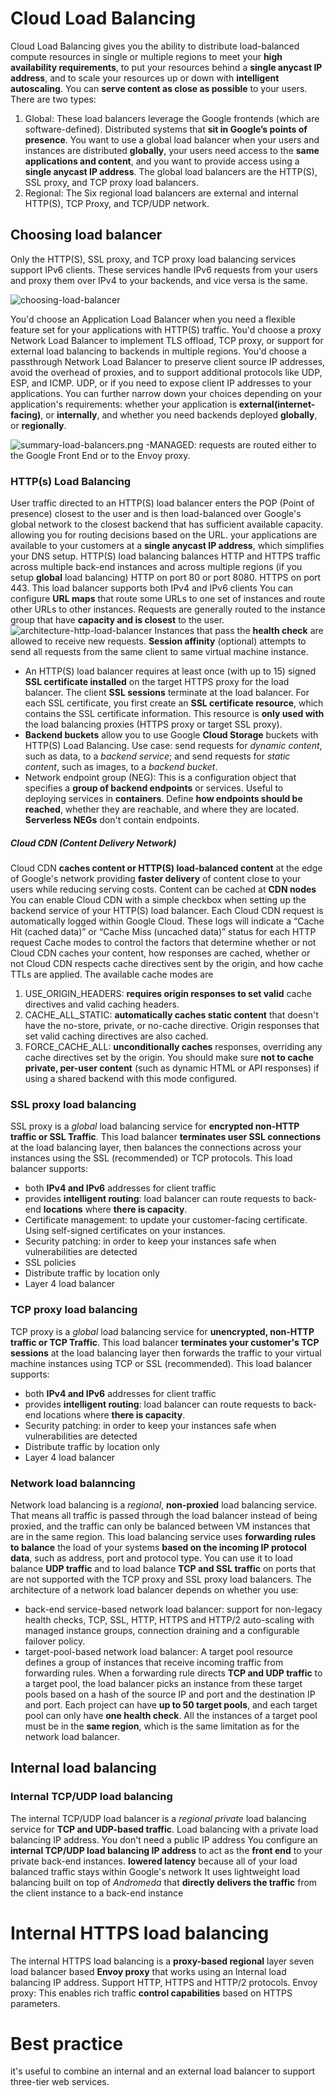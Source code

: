 # Cloud Load Balancing

Cloud Load Balancing gives you the ability to distribute load-balanced compute resources in single or multiple regions to meet your **high availability requirements**, to put your resources behind a **single anycast IP address**, and to scale your resources up or down with **intelligent autoscaling**. You can **serve content as close as possible** to your users. There are two types:

1.  Global: These load balancers leverage the Google frontends (which are software-defined). Distributed systems that **sit in Google’s points of presence**. You want to use a global load balancer when your users and instances are distributed **globally**, your users need access to the **same applications and content**, and you want to provide access using a **single anycast IP address**. The global load balancers are the HTTP(S), SSL proxy, and TCP proxy load balancers.
2.  Regional: The Six regional load balancers are external and internal HTTP(S), TCP Proxy, and TCP/UDP network.

## Choosing load balancer
Only the HTTP(S), SSL proxy, and TCP proxy load balancing services support IPv6 clients. These services handle IPv6 requests from your users and proxy them over IPv4 to your backends, and vice versa is the same.

![choosing-load-balancer](/img/choosing-load-balancer.png)

You'd choose an Application Load Balancer when you need a flexible feature set for your applications with HTTP(S) traffic.
You'd choose a proxy Network Load Balancer to implement TLS offload, TCP proxy, or support for external load balancing to backends in multiple regions.
You'd choose a passthrough Network Load Balancer to preserve client source IP addresses, avoid the overhead of proxies, and to support additional protocols like UDP, ESP, and ICMP. UDP, or if you need to expose client IP addresses to your applications.
You can further narrow down your choices depending on your application's requirements: whether your application is **external(internet-facing)**, or **internally**, and whether you need backends deployed **globally**, or **regionally**.

![summary-load-balancers.png](/img/summary-load-balancers.png)
-MANAGED: requests are routed either to the Google Front End or to the Envoy proxy.

### HTTP(s) Load Balancing
User traffic directed to an HTTP(S) load balancer enters the POP (Point of presence) closest to the user and is then load-balanced over Google's global network to the closest backend that has sufficient available capacity.
allowing you for routing decisions based on the URL.
your applications are available to your customers at a **single anycast IP address**, which simplifies your DNS setup.
HTTP(S) load balancing balances HTTP and HTTPS traffic across multiple back-end instances and across multiple regions (if you setup **global** load balancing)
HTTP on port 80 or port 8080. HTTPS on port 443. This load balancer supports both IPv4 and IPv6 clients
You can configure **URL maps** that route some URLs to one set of instances and route other URLs to other instances.
Requests are generally routed to the instance group that have **capacity and is closest** to the user.
![architecture-http-load-balancer](/img/architecture-http-load-balancer.png)
Instances that pass the **health check** are allowed to receive new requests.
**Session affinity** (optional) attempts to send all requests from the same client to same virtual machine instance.
-   An HTTP(S) load balancer requires at least once (with up to 15) signed **SSL certificate installed** on the target HTTPS proxy for the load balancer. The client **SSL sessions** terminate at the load balancer.
For each SSL certificate, you first create an **SSL certificate resource**, which contains the SSL certificate information. This resource is **only used with** the load balancing proxies (HTTPS proxy or target SSL proxy).
-   **Backend buckets** allow you to use Google **Cloud Storage** buckets with HTTP(S) Load Balancing. Use case: send requests for *dynamic content*, such as data, to a *backend service*; and send requests for *static content*, such as images, to a *backend bucket*.
-   Network endpoint group (NEG): This is a configuration object that specifies a **group of backend endpoints** or services. Useful to deploying services in **containers**. Define **how endpoints should be reached**, whether they are reachable, and where they are located. **Serverless NEGs** don't contain endpoints.

##### Cloud CDN (Content Delivery Network)
Cloud CDN **caches content or HTTP(S) load-balanced content** at the edge of Google's network providing **faster delivery** of content close to your users while reducing serving costs. Content can be cached at **CDN nodes**
You can enable Cloud CDN with a simple checkbox when setting up the backend service of your HTTP(S) load balancer.
Each Cloud CDN request is automatically logged within Google Cloud. These logs will indicate a “Cache Hit (cached data)” or “Cache Miss (uncached data)” status for each HTTP request 
Cache modes to control the factors that determine whether or not Cloud CDN caches your content, how responses are cached, whether or not Cloud CDN respects cache directives sent by the origin, and how cache TTLs are applied.
The available cache modes are 
1.  USE_ORIGIN_HEADERS: **requires origin responses to set valid** cache directives and valid caching headers.
2.  CACHE_ALL_STATIC: **automatically caches static content** that doesn't have the no-store, private, or no-cache directive. Origin responses that set valid caching directives are also cached.
3.  FORCE_CACHE_ALL: **unconditionally caches** responses, overriding any cache directives set by the origin. You should make sure **not to cache private, per-user content** (such as dynamic HTML or API responses) if using a shared backend with this mode configured.

### SSL proxy load balancing
SSL proxy is a *global* load balancing service for **encrypted non-HTTP traffic or SSL Traffic**.
This load balancer **terminates user SSL connections** at the load balancing layer, then balances the connections across your instances using the SSL (recommended) or TCP protocols.
This load balancer supports:
*   both **IPv4 and IPv6** addresses for client traffic
*   provides **intelligent routing**: load balancer can route requests to back-end **locations** where **there is capacity**.
*   Certificate management: to update your customer-facing certificate. Using self-signed certificates on your instances.
*   Security patching: in order to keep your instances safe when vulnerabilities are detected
*   SSL policies
*   Distribute traffic by location only
*   Layer 4 load balancer

### TCP proxy load balancing
TCP proxy is a *global* load balancing service for **unencrypted, non-HTTP traffic or TCP Traffic**.
This load balancer **terminates your customer's TCP sessions** at the load balancing layer then forwards the traffic to your virtual machine instances using TCP or SSL (recommended).
This load balancer supports:
*   both **IPv4 and IPv6** addresses for client traffic
*   provides **intelligent routing**: load balancer can route requests to back-end locations where **there is capacity**.
*   Security patching: in order to keep your instances safe when vulnerabilities are detected
*   Distribute traffic by location only
*   Layer 4 load balancer

### Network load balanncing
Network load balancing is a *regional*, **non-proxied** load balancing service. That means all traffic is passed through the load balancer instead of being proxied, and the traffic can only be balanced between VM instances that are in the same region.
This load balancing service uses **forwarding rules to balance** the load of your systems **based on the incoming IP protocol data**, such as address, port and protocol type.
You can use it to load balance **UDP traffic** and to load balance **TCP and SSL traffic** on ports that are not supported with the TCP proxy and SSL proxy load balancers.
The architecture of a network load balancer depends on whether you use:
*   back-end service-based network load balancer:  support for non-legacy health checks, TCP, SSL, HTTP, HTTPS and HTTP/2 auto-scaling with managed instance groups, connection draining and a configurable failover policy.
*   target-pool-based network load balancer: A target pool resource defines a group of instances that receive incoming traffic from forwarding rules. When a forwarding rule directs **TCP and UDP traffic** to a target pool, the load balancer picks an instance from these target pools based on a hash of the source IP and port and the destination IP and port. Each project can have **up to 50 target pools**, and each target pool can only have **one health check**. All the instances of a target pool must be in the **same region**, which is the same limitation as for the network load balancer.

## Internal load balancing

### Internal TCP/UDP load balancing
The internal TCP/UDP load balancer is a *regional private* load balancing service for **TCP and UDP-based traffic**.
Load balancing with a private load balancing IP address. You don't need a public IP address
You configure an **internal TCP/UDP load balancing IP address** to act as the **front end** to your private back-end instances.
**lowered latency** because all of your load balanced traffic stays within Google's network
It uses lightweight load balancing built on top of *Andromeda* that **directly delivers the traffic** from the client instance to a back-end instance

# Internal HTTPS load balancing
The internal HTTPS load balancing is a **proxy-based regional** layer seven load balancer based **Envoy proxy** that works using an Internal load balancing IP address.
Support HTTP, HTTPS and HTTP/2 protocols.
Envoy proxy: This enables rich traffic **control capabilities** based on HTTPS parameters.

# Best practice
it's useful to combine an internal and an external load balancer to support three-tier web services.